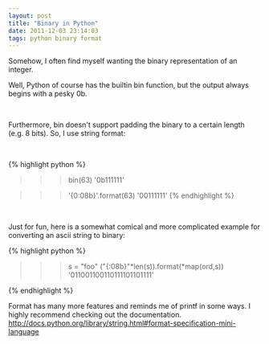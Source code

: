 ```yaml
---
layout: post
title: "Binary in Python"
date: 2011-12-03 23:14:03
tags: python binary format
---
```


</p>
Somehow, I often find myself wanting 
the binary representation of an integer. 

<br />

Well, Python of course has the builtin bin function, but the output always begins with a pesky <span class="mono">0b</span>. 

<br />

Furthermore, bin doesn't support padding the binary to a certain length (e.g. 8 bits). So, I use string format:

<br />

</p>

{% highlight python %}
>>> bin(63)
'0b111111'

>>> '{0:08b}'.format(63)
'00111111'
{% endhighlight %}

<br />

Just for fun, here is a somewhat comical and more complicated example for converting an ascii string to binary:

{% highlight python %}

>>> s = "foo"
>>> ("{:08b}"*len(s)).format(*map(ord,s))
'011001100110111101101111'

{% endhighlight %}




<p>
Format has many more features and reminds me of printf in some ways. I highly recommend checking out the documentation.

<br />
<a href="http://docs.python.org/library/string.html#format-specification-mini-language">http://docs.python.org/library/string.html#format-specification-mini-language</a>
<p>
